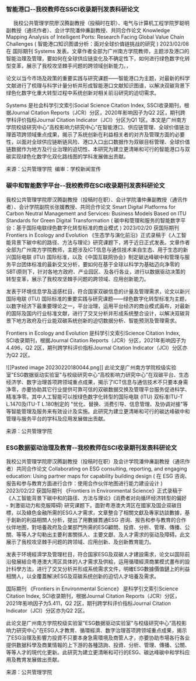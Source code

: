 ### 智能港口--我校教师在SSCI收录期刊发表科研论文

    
我校公共管理学院廖汉腾副教授（投稿时在职）、电气与计算机工程学院罗聪明副教授（通讯作者）、会计学院潘仲亷副教授、共同合作论文 Knowledge Mapping Analysis of Intelligent Ports: Research Facing Global Value Chain Challenges ( 智能港口知识图谱分析：面对全球价值链挑战的研究 ) 2023/02/08 在 国际期刊 Systems 发表。文章作者全部为广州南方学院教师，主题涉及港口的智能治理及管理，要如何在全球供应链变化及不确定性下，如何进行绿色数字化转型变革，展示了我校攻坚棘手问题的跨领域创新能力。，

论文以当今市场及政策的重要实践与研究课题——智能港口为主题，对最新的科学文献进行了梳理与科学计量分析并形成智能港口文献知识图谱，以解决双碳背景下绿色化数字化重大转型过程中系统创新对相关前沿研究的迫切需求。

Systems 是社会科学引文索引Social Science Citation Index, SSCI收录期刊，根据Journal Citation Reports（JCR）分区，2020年影响因子为Q2 2区，期刊跨学科评价指标Journal Citation Indicator（JCI）分区为Q1 1区。本文是广州南方学院校级研究中心“高校影响力研究中心”在智能港口、供应链管理、全球价值链治理首项跨领域重点成果，揭示了系统创新在利益相关者的对齐及管理方面的必要性，以面对全球供应链断链风险、港口入口出口数据作为双碳目标管理、全球价值链数据作为地方及行业治理的迫切性、本研究为建立更清晰和可行的智能港口与双碳实现绿色化数字化双化路线图的学科发展做出贡献。

来源：公共管理学院  编审：学校新闻宣传


### 碳中和智能数字平台--我校教师在SCI收录期刊发表科研论文

我校公共管理学院廖汉腾副教授（投稿时在职）、会计学院潘仲亷副教授（通讯作者）、会计学院副院长张媛教授、共同合作论文 Smart Digital Platforms for Carbon Neutral Management and Services: Business Models Based on ITU Standards for Green Digital Transformation ( 碳中和管理和服务的智能数字平台：基于国际电联绿色数字化转型标准的商业模式 ) 2023/02/20 获国际期刊 Frontiers in Ecology and Evolution 《生态学与演化前沿》正式录稿于《人工智能背景下碳中和的路径、方法与理论》研究课题下，將于近日正式发表。文章作者全部为广州南方学院教师，主题涉及ICT信息与通信技术来自生态、用于生态的新兴国际电联 (ITU) 国际标准，以及《中国互联网协会》制定碳达峰碳中和管理与服务平台团体标准的最新交叉分析，要如何在基于全球以科学为基础迈向净零的SBTi原则下，针对各地方政府、产业园区、及各行各业，进行以数据驱动决策的转型变革，展示了我校攻坚棘手问题的跨领域、应用创新能力。

发表于环境信息学及遥感栏目，符合国家双碳信息的计量及管理需求，论文以新兴国际电联 (ITU) 国际标准的重要实践与研究课题——绿色数字化转型标准为主题，以数字经济下最重要理论之一，平台治理，运用平台经济的商业模式画布，对最新的国际及国内行业标准文献，进行了交叉分析并形成系统整合设计，以解决双碳背景下地方政府及行业能双碳系统创新的迫切数据分析、智能预测及管理需求。

Frontiers in Ecology and Evolution 是科学引文索引Science Citation Index, SCI收录期刊，根据Journal Citation Reports（JCR）分区，2021年影响因子为4.496，Q2 2区，期刊跨学科评价指标Journal Citation Indicator（JCI）分区亦为Q2 2区。

![[Pasted image 20230220180044.png]]
此论文是广州南方学院校级实验室"ESG数据驱动实验室"与校级研究中心“高校影响力研究中心”在双碳平台、生态经济学、数字治理首项跨领域重点成果，揭示了ICT信息与通信技术不只要本身需净零，亦要协助其它行业提供可靠可信的双碳数据交换及管理平台服务促进科学、精准净零。其中人工智能可以按绿色数字化转型的国际电联 (ITU) 双标准ITU-T L.1470及ITU-T L.180制定的 "优化、替换、消费引导、信息管理、及协调对接"等等智能管理及服务来有效设计及实施。此研究为建立更清晰和可行的碳达峰碳中和管理与服务平台的学科及应用发展做出贡献。

来源：公共管理学院  


### ESG数据驱动治理及教育--我校教师在SCI收录期刊发表科研论文

我校公共管理学院廖汉腾副教授（投稿时在职）及会计学院潘仲亷副教授（通讯作者）共同合作论文 Collaborating on ESG consulting, reporting, and engaging education: Using partner maps for capability building design ( 在 ESG 咨询、报告和参与教育方面进行合作：使用合作伙伴地图进行能力建设设计 ) 2023/02/22 获国际期刊 《Frontiers in Environmental Science》正式录稿于《人工智能背景下碳中和的路径、方法与理论》(消费者对向循环经济转型的偏好 - 刺激驱动力和克服障碍) 研究课题下。面對粤港澳大湾区在國家及国企双碳目標，以及綠色金融所需的ESG人才需求，文章整合了相關文獻及專家訪談數據，基于創新的利益相關人分析，提出了用數據貫通ESG 咨询、报告和参与教育的合作伙伴地图，對培養政府及企業部門所需的ESG顧問、投資、分析、管理、傳播、公關、等等人才勾勒出主要利害關係人、主要文獻、及人才需求的驱动及障碍。此文展示了我校攻坚棘手问题的跨领域、应用创新、及创新教育能力。

发表于环境經濟学及管理栏目，符合国家ESG及双碳人才建設需求，论文以国际前沿發展結合粤港澳大湾区具体的人才需求及供給，运用循環經濟商業模式畫布的設計科學方法，进行了交叉分析并形成系统需求文件，明確ESG數據價值鏈上的利益相關人，以全覆蓋解决ESG及双碳系统创新的迫切人才培養及需求。

国际期刊 《Frontiers in Environmental Science》 是科学引文索引Science Citation Index, SCI收录期刊，根据Journal Citation Reports（JCR）分区，2021年影响因子为5.411，Q2 2区，期刊跨学科评价指标Journal Citation Indicator（JCI）分区亦为Q2 2区。

此论文是广州南方学院校级实验室"ESG数据驱动实验室"与校级研究中心“高校影响力研究中心”在ESG人才教育、循環經濟、数字治理首项跨领域重点成果，揭示了ESG治理及影響力投資不只要本身急需環境及商管人才，亦要协助市場各行各业提供数据科學及商業情報的上下游的各種諮詢、投資、分析、管理、傳播、公關、等等人才的現代化更新。此研究为建立更清晰和可行的ESG、碳达峰碳中和学科应用及教育发展做出贡献。

来源：公共管理学院  